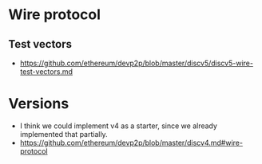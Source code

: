 # Wire protocol

## Test vectors
- https://github.com/ethereum/devp2p/blob/master/discv5/discv5-wire-test-vectors.md


# Versions
- I think we could implement v4 as a starter, since we already implemented that partially.
- https://github.com/ethereum/devp2p/blob/master/discv4.md#wire-protocol

